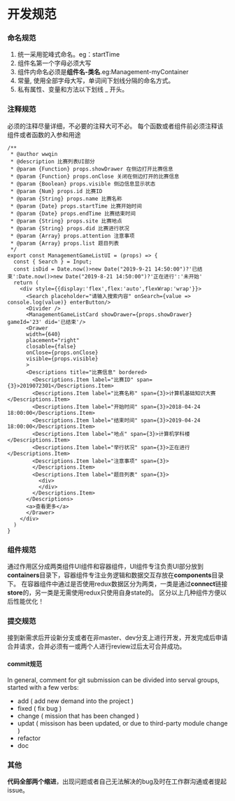 # 开发规范
### 命名规范
1. 统一采用驼峰式命名。eg：startTime
2. 组件名第一个字母必须大写
3. 组件内命名必须是**组件名-类名**.eg:Management-myContainer
4. 常量, 使用全部字母大写，单词间下划线分隔的命名方式。
5. 私有属性、变量和方法以下划线 _ 开头。
### 注释规范
必须的注释尽量详细，不必要的注释大可不必。
每个函数或者组件前必须注释该组件或者函数的入参和用途
```
/**
 * @author wwqin
 * @description 比赛列表UI部分
 * @param {Function} props.showDrawer 在侧边打开比赛信息
 * @param {Function} props.onClose 关闭在侧边打开的比赛信息
 * @param {Boolean} props.visible 侧边信息显示状态
 * @param {Num} props.id 比赛ID
 * @param {String} props.name 比赛名称
 * @param {Date} props.startTime 比赛开始时间
 * @param {Date} props.endTime 比赛结束时间
 * @param {String} props.site 比赛地点
 * @param {String} props.did 比赛进行状况
 * @param {Array} props.attention 注意事项
 * @param {Array} props.list 题目列表
 */
export const ManagementGameListUI = (props) => {
  const { Search } = Input;
  const isDid = Date.now()>new Date("2019-9-21 14:50:00")?'已结束':Date.now()>new Date("2019-8-21 14:50:00")?'正在进行':'未开始'
  return (
    <div style={{display:'flex',flex:'auto',flexWrap:'wrap'}}>
      <Search placeholder="请输入搜索内容" onSearch={value => console.log(value)} enterButton/>
      <Divider />
      <ManagementGameListCard showDrawer={props.showDrawer} gameId='23' did='已结束'/>
      <Drawer
      width={640}
      placement="right"
      closable={false}
      onClose={props.onClose}
      visible={props.visible}
      >
      <Descriptions title="比赛信息" bordered>
        <Descriptions.Item label="比赛ID" span={3}>2019072301</Descriptions.Item>
        <Descriptions.Item label="比赛名称" span={3}>计算机基础知识大赛</Descriptions.Item>
        <Descriptions.Item label="开始时间" span={3}>2018-04-24 18:00:00</Descriptions.Item>
        <Descriptions.Item label="结束时间" span={3}>2019-04-24 18:00:00</Descriptions.Item>
        <Descriptions.Item label="地点" span={3}>计算机学科楼</Descriptions.Item>
        <Descriptions.Item label="举行状况" span={3}>正在进行</Descriptions.Item>
        <Descriptions.Item label="注意事项" span={3}>
        </Descriptions.Item>
        <Descriptions.Item label="题目列表" span={3}>
          <div>
          </div>
        </Descriptions.Item>
      </Descriptions>
      <a>查看更多</a>
      </Drawer>
    </div>
  )
}
```
### 组件规范
通过作用区分成两类组件UI组件和容器组件，UI组件专注负责UI部分放到**containers**目录下，容器组件专注业务逻辑和数据交互存放在**components**目录下。
在容器组件中通过是否使用redux数据区分为两类，一类是通过**connect**链接**store**的，另一类是无需使用redux只使用自身state的。
区分以上几种组件方便以后性能优化！
### 提交规范
接到新需求后开设新分支或者在非master、dev分支上进行开发，开发完成后申请合并请求，合并必须有一或两个人进行review过后太可合并成功。
#### commit规范
In general, comment for git submission can be divided into serval groups, started with a few verbs:
- add ( add new demand into the project )
- fixed ( fix bug )
- change ( mission that has been changed )
- updat ( missison has been updated, or due to third-party module change )
- refactor
- doc
### 其他
**代码全部两个缩进**，出现问题或者自己无法解决的bug及时在工作群沟通或者提起issue。
